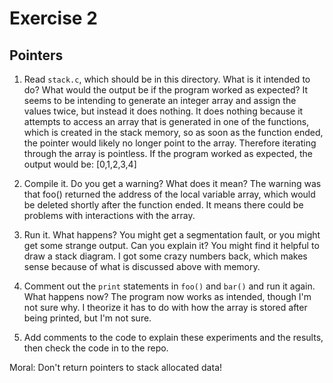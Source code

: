 # Exercise 2
## Pointers


1.  Read `stack.c`, which should be in this directory.  What is it
intended to do?  What would the output be if the program worked as
expected?
It seems to be intending to generate an integer array and assign the values twice, but instead it does nothing.
It does nothing because it attempts to access an array that is generated in one of the functions, which is created
in the stack memory, so as soon as the function ended, the pointer would likely no longer point to the array. Therefore
iterating through the array is pointless. 
If the program worked as expected, the output would be: [0,1,2,3,4]


2.  Compile it.  Do you get a warning?  What does it mean?
The warning was that foo() returned the address of the local variable array, which would be deleted shortly after the
function ended. It means there could be problems with interactions with the array.

3.  Run it.  What happens?  You might get a segmentation fault, or you might get
some strange output.  Can you explain it?  You might find it
helpful to draw a stack diagram.
I got some crazy numbers back, which makes sense because of what is discussed above with memory.

4.  Comment out the `print` statements in `foo()` and `bar()` and run
it again.  What happens now?
The program now works as intended, though I'm not sure why. I theorize it has to do with how the array is stored after 
being printed, but I'm not sure.

5.  Add comments to the code to explain these experiments and the results,
then check the code in to the repo.

Moral: Don't return pointers to stack allocated data!
